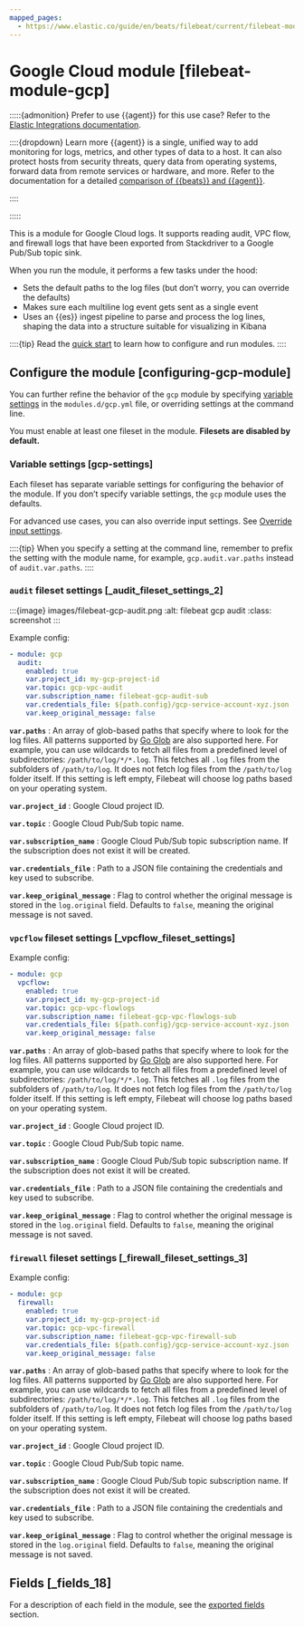 ```yaml
---
mapped_pages:
  - https://www.elastic.co/guide/en/beats/filebeat/current/filebeat-module-gcp.html
---
```


# Google Cloud module [filebeat-module-gcp]

:::::{admonition} Prefer to use {{agent}} for this use case?
Refer to the [Elastic Integrations documentation](integration-docs://reference/gcp/index.md).

::::{dropdown} Learn more
{{agent}} is a single, unified way to add monitoring for logs, metrics, and other types of data to a host. It can also protect hosts from security threats, query data from operating systems, forward data from remote services or hardware, and more. Refer to the documentation for a detailed [comparison of {{beats}} and {{agent}}](docs-content://reference/ingestion-tools/fleet/index.md).

::::


:::::


This is a module for Google Cloud logs. It supports reading audit, VPC flow, and firewall logs that have been exported from Stackdriver to a Google Pub/Sub topic sink.

When you run the module, it performs a few tasks under the hood:

* Sets the default paths to the log files (but don’t worry, you can override the defaults)
* Makes sure each multiline log event gets sent as a single event
* Uses an {{es}} ingest pipeline to parse and process the log lines, shaping the data into a structure suitable for visualizing in Kibana

::::{tip}
Read the [quick start](/reference/filebeat/filebeat-installation-configuration.md) to learn how to configure and run modules.
::::



## Configure the module [configuring-gcp-module]

You can further refine the behavior of the `gcp` module by specifying [variable settings](#gcp-settings) in the `modules.d/gcp.yml` file, or overriding settings at the command line.

You must enable at least one fileset in the module. **Filesets are disabled by default.**


### Variable settings [gcp-settings]

Each fileset has separate variable settings for configuring the behavior of the module. If you don’t specify variable settings, the `gcp` module uses the defaults.

For advanced use cases, you can also override input settings. See [Override input settings](/reference/filebeat/advanced-settings.md).

::::{tip}
When you specify a setting at the command line, remember to prefix the setting with the module name, for example, `gcp.audit.var.paths` instead of `audit.var.paths`.
::::



### `audit` fileset settings [_audit_fileset_settings_2]

:::{image} images/filebeat-gcp-audit.png
:alt: filebeat gcp audit
:class: screenshot
:::

Example config:

```yaml
- module: gcp
  audit:
    enabled: true
    var.project_id: my-gcp-project-id
    var.topic: gcp-vpc-audit
    var.subscription_name: filebeat-gcp-audit-sub
    var.credentials_file: ${path.config}/gcp-service-account-xyz.json
    var.keep_original_message: false
```

**`var.paths`**
:   An array of glob-based paths that specify where to look for the log files. All patterns supported by [Go Glob](https://golang.org/pkg/path/filepath/#Glob) are also supported here. For example, you can use wildcards to fetch all files from a predefined level of subdirectories: `/path/to/log/*/*.log`. This fetches all `.log` files from the subfolders of `/path/to/log`. It does not fetch log files from the `/path/to/log` folder itself. If this setting is left empty, Filebeat will choose log paths based on your operating system.

**`var.project_id`**
:   Google Cloud project ID.

**`var.topic`**
:   Google Cloud Pub/Sub topic name.

**`var.subscription_name`**
:   Google Cloud Pub/Sub topic subscription name. If the subscription does not exist it will be created.

**`var.credentials_file`**
:   Path to a JSON file containing the credentials and key used to subscribe.

**`var.keep_original_message`**
:   Flag to control whether the original message is stored in the `log.original` field. Defaults to `false`, meaning the original message is not saved.


### `vpcflow` fileset settings [_vpcflow_fileset_settings]

Example config:

```yaml
- module: gcp
  vpcflow:
    enabled: true
    var.project_id: my-gcp-project-id
    var.topic: gcp-vpc-flowlogs
    var.subscription_name: filebeat-gcp-vpc-flowlogs-sub
    var.credentials_file: ${path.config}/gcp-service-account-xyz.json
    var.keep_original_message: false
```

**`var.paths`**
:   An array of glob-based paths that specify where to look for the log files. All patterns supported by [Go Glob](https://golang.org/pkg/path/filepath/#Glob) are also supported here. For example, you can use wildcards to fetch all files from a predefined level of subdirectories: `/path/to/log/*/*.log`. This fetches all `.log` files from the subfolders of `/path/to/log`. It does not fetch log files from the `/path/to/log` folder itself. If this setting is left empty, Filebeat will choose log paths based on your operating system.

**`var.project_id`**
:   Google Cloud project ID.

**`var.topic`**
:   Google Cloud Pub/Sub topic name.

**`var.subscription_name`**
:   Google Cloud Pub/Sub topic subscription name. If the subscription does not exist it will be created.

**`var.credentials_file`**
:   Path to a JSON file containing the credentials and key used to subscribe.

**`var.keep_original_message`**
:   Flag to control whether the original message is stored in the `log.original` field. Defaults to `false`, meaning the original message is not saved.


### `firewall` fileset settings [_firewall_fileset_settings_3]

Example config:

```yaml
- module: gcp
  firewall:
    enabled: true
    var.project_id: my-gcp-project-id
    var.topic: gcp-vpc-firewall
    var.subscription_name: filebeat-gcp-vpc-firewall-sub
    var.credentials_file: ${path.config}/gcp-service-account-xyz.json
    var.keep_original_message: false
```

**`var.paths`**
:   An array of glob-based paths that specify where to look for the log files. All patterns supported by [Go Glob](https://golang.org/pkg/path/filepath/#Glob) are also supported here. For example, you can use wildcards to fetch all files from a predefined level of subdirectories: `/path/to/log/*/*.log`. This fetches all `.log` files from the subfolders of `/path/to/log`. It does not fetch log files from the `/path/to/log` folder itself. If this setting is left empty, Filebeat will choose log paths based on your operating system.

**`var.project_id`**
:   Google Cloud project ID.

**`var.topic`**
:   Google Cloud Pub/Sub topic name.

**`var.subscription_name`**
:   Google Cloud Pub/Sub topic subscription name. If the subscription does not exist it will be created.

**`var.credentials_file`**
:   Path to a JSON file containing the credentials and key used to subscribe.

**`var.keep_original_message`**
:   Flag to control whether the original message is stored in the `log.original` field. Defaults to `false`, meaning the original message is not saved.


## Fields [_fields_18]

For a description of each field in the module, see the [exported fields](/reference/filebeat/exported-fields-gcp.md) section.
